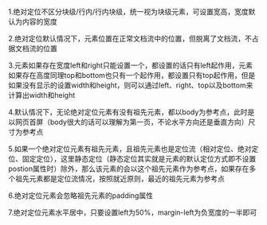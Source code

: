 1.绝对定位不区分块级/行内/行内块级，统一视为块级元素，可设置宽高，宽度默认为内容的宽度

2.绝对定位默认情况下，元素位置在正常文档流中的位置，但脱离了文档流，不占据文档流的位置

3.元素如果存在宽度left和right只能设置一个，都设置的话只有left起作用，元素如果存在高度同理top和bottom也只有一个起作用，都设置只有top起作用，但是如果没有显示的设置width和height，则可以通过left、right、top以及bottom来计算出width和height

4.默认情况下，无论绝对定位元素有没有祖先元素，都以body为参考点，此时是以网页首屏（body很大的话可以理解为第一页，不论水平方向还是垂直方向）尺寸为参考点

5.如果一个绝对定位元素有祖先元素，且祖先元素也是定位流（相对定位、绝对定位、固定定位），这里静态定位（静态定位其实就是元素的默认定位方式即不设置postion属性时）除外，那么该元素的会以这个祖先元素作为参考点，如果存在多个祖先元素都是定位流情况，按照就近原则，最近的祖先元素为参考点

6.绝对定位元素会忽略祖先元素的padding属性

7.绝对定位元素水平居中，只要设置left为50%，margin-left为负宽度的一半即可

